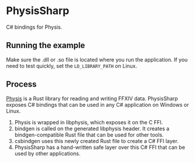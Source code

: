 # PhysisSharp

C# bindings for Physis.

## Running the example

Make sure the .dll or .so file is located where you run the application. If you need to test quickly, set the `LD_LIBRARY_PATH` on Linux.

## Process

[Physis](https://github.com/redstrate/Physis) is a Rust library for reading and writing FFXIV data. PhysisSharp exposes C# bindings that can be used in any C# application on Windows or Linux.

1. Physis is wrapped in libphysis, which exposes it on the C FFI.
2. bindgen is called on the generated libphysis header. It creates a bindgen-compatible Rust file that can be used for other tools.
3. csbindgen uses this newly created Rust file to create a C# FFI layer.
4. PhysisSharp has a hand-written safe layer over this C# FFI that can be used by other applications.
